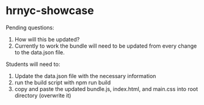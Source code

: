 # hrnyc-showcase

Pending questions:
1. How will this be updated?
2. Currently to work the bundle will need to be updated from every change to the data.json file. 


Students will need to:

1. Update the data.json file with the necessary information
2. run the build script with npm run build
3. copy and paste the updated bundle.js, index.html, and main.css into root directory (overwrite it)
